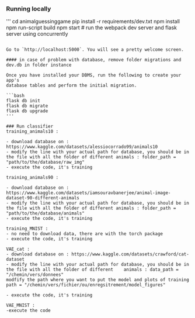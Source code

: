 
### Running locally
'''
cd animalguessinggame
pip install -r requirements/dev.txt
npm install
npm run-script build
npm start  # run the webpack dev server and flask server using concurrently
```

Go to `http://localhost:5000`. You will see a pretty welcome screen.

#### in case of problem with database, remove folder migrations and dev.db in folder instance

Once you have installed your DBMS, run the following to create your app's
database tables and perform the initial migration.

```bash
flask db init
flask db migrate
flask db upgrade
'''

### Run classifier 
training_animals10 :

- download database on : https://www.kaggle.com/datasets/alessiocorrado99/animals10
- modify the line with your actual path for database, you should be in the file with all the folder of different animals : folder_path = "path/to/the/database/raw_img"  
- execute the code, it's training 

training_animals90 :

- download database on : https://www.kaggle.com/datasets/iamsouravbanerjee/animal-image-dataset-90-different-animals
- modify the line with your actual path for database, you should be in the file with all the folder of different animals : folder_path = "path/to/the/database/animals"  
- execute the code, it's training 

training_MNIST :
- no need to download data, there are with the torch package
- execute the code, it's training 

VAE_cat : 
- download database on : https://www.kaggle.com/datasets/crawford/cat-dataset
- modify the line with your actual path for database, you should be in the file with all the folder of different    animals : data_path = "/chemin/vers/donnees"
modfify the path where you want to put the model and plots of training path = "/chemin/vers/fichier/ou/enregsitrement/model_figures"

- execute the code, it's training 

VAE_MNIST :
-execute the code 





